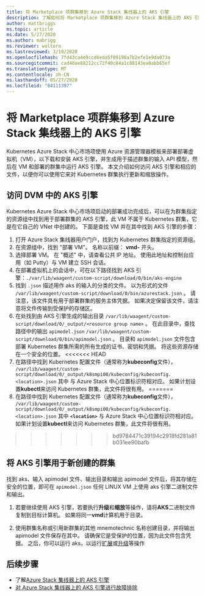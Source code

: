 ```yaml
---
title: 将 Marketplace 项群集移到 Azure Stack 集线器上的 AKS 引擎
description: 了解如何将 Marketplace 项群集移到 Azure Stack 集线器上的 AKS 引擎。
author: mattbriggs
ms.topic: article
ms.date: 5/27/2020
ms.author: mabrigg
ms.reviewer: waltero
ms.lastreviewed: 3/19/2020
ms.openlocfilehash: 7fd43ca4e9ccd6eda5f09198a7b2efe1e9da073a
ms.sourcegitcommit: cad40ae88212cc72f40c84a1c88143ea0abb65ef
ms.translationtype: MT
ms.contentlocale: zh-CN
ms.lasthandoff: 05/27/2020
ms.locfileid: "84111397"
---
```

# <a name="move-your-marketplace-item-cluster-to-the-aks-engine-on-azure-stack-hub"></a>将 Marketplace 项群集移到 Azure Stack 集线器上的 AKS 引擎

Kubernetes Azure Stack 中心市场项使用 Azure 资源管理器模板来部署部署虚拟机（VM），以下载和安装 AKS 引擎，并生成用于描述群集的输入 API 模型，然后在 VM 和部署的群集中运行 AKS 引擎。 本文介绍如何访问 AKS 引擎和相应的文件，以便你可以使用它来对 Kubernetes 群集执行更新和缩放操作。

## <a name="access-aks-engine-in-the-dvm"></a>访问 DVM 中的 AKS 引擎

Kubernetes Azure Stack 中心市场项启动的部署成功完成后，可以在为群集指定的资源组中找到用于部署群集的 AKS 引擎，此 VM 不属于 Kubernetes 群集，它是在它自己的 VNet 中创建的。 下面是查找 VM 并在其中找到 AKS 引擎的步骤：

1.  打开 Azure Stack 集线器用户门户，找到为 Kubernetes 群集指定的资源组。
2.  在资源组中，找到 "部署 VM"。 名称以前缀： **vmd-** 开头。
3.  选择部署 VM。 在 "概述" 中，请查看公共 IP 地址。 使用此地址和控制台应用（如 Putty）与 VM 建立 SSH 会话。
4.  在部署虚拟机上的会话中，可在以下路径找到 AKS 引擎：`./var/lib/waagent/custom-script/download/0/bin/aks-engine`
5.  找到 `.json` 描述用作 aks 的输入的分类的文件。 以为形式的文件 `/var/lib/waagent/custom-script/download/0/bin/azurestack.json` 。 请注意，该文件具有用于部署群集的服务主体凭据。 如果决定保留该文件，请注意将文件传输到受保护的存储区。
6.  在处找到由 AKS 引擎生成的输出目录 `/var/lib/waagent/custom-script/download/0/_output/<resource group name>` 。 在此目录中，查找路径中的输出 `apimodel.json` `/var/lib/waagent/custom-script/download/0/bin/apimodel.json` 。 目录和 `apimodel.json` 文件包含部署 Kubernetes 群集所需的所有生成的证书、密钥和凭据。 将这些资源存储在一个安全的位置。
<<<<<<< HEAD
7.  在路径中找到 Kubernetes 配置文件（通常称为**kubeconfig**文件）， `/var/lib/waagent/custom-script/download/0/_output/k8smpi00/kubeconfig/kubeconfig.<location>.json` 其中 **<location>** 与 Azure Stack 中心位置标识符相对应。 如果计划设置**kubectl**来访问 Kubernetes 群集，此文件将很有用。
=======
7.  在路径中找到 Kubernetes 配置文件（通常称为**kubeconfig**文件）， `/var/lib/waagent/custom-script/download/0/_output/k8smpi00/kubeconfig/kubeconfig.<location>.json` 其中 **`<location>`** 与 Azure Stack 中心位置标识符相对应。 如果计划设置**kubectl**来访问 Kubernetes 群集，此文件将很有用。

>>>>>>> bd9784471c39194c2918fd281a81b031ee90bafb

## <a name="use-the-aks-engine-with-your-newly-created-cluster"></a>将 AKS 引擎用于新创建的群集

找到 aks、输入 apimodel 文件、输出目录和输出 apimodel 文件后，将其存储在安全的位置，即可在 `apimodel.json` 任何 LINUX VM 上使用 aks 引擎二进制文件和输出。

1.  若要继续使用 AKS 引擎，若要执行**升级**和**缩放**等操作，请将**AKS**二进制文件复制到目标计算机。 如果将同一**vmd**计算机用于目录。

2.  使用群集名称或引用新群集的其他 mnemotechnic 名称创建目录，并将输出 apimodel 文件保存在其中。 请确保它是受保护的位置，因为此文件包含凭据。 之后，你可以运行 aks，以运行[扩展](azure-stack-kubernetes-aks-engine-scale.md)或[升级](azure-stack-kubernetes-aks-engine-upgrade.md)等操作

## <a name="next-steps"></a>后续步骤

- 了解[Azure Stack 集线器上的 AKS 引擎](azure-stack-kubernetes-aks-engine-overview.md)  
- [对 Azure Stack 集线器上的 AKS 引擎进行故障排除](azure-stack-kubernetes-aks-engine-troubleshoot.md)  

